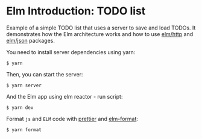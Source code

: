 # Elm Introduction: TODO list

Example of a simple TODO list that uses a server to save and load TODOs. It demonstrates how the Elm architecture works and how to use [elm/http](https://package.elm-lang.org/packages/elm/http/latest/) and [elm/json](https://package.elm-lang.org/packages/elm/json/latest/) packages.

You need to install server dependencies using yarn:

```
$ yarn
```

Then, you can start the server:

```
$ yarn server
```

And the Elm app using elm reactor - run script:

```
$ yarn dev
```

Format `js` and `ELM` code with [prettier](https://prettier.io/) and [elm-format](https://github.com/avh4/elm-format):

```
$ yarn format
```
